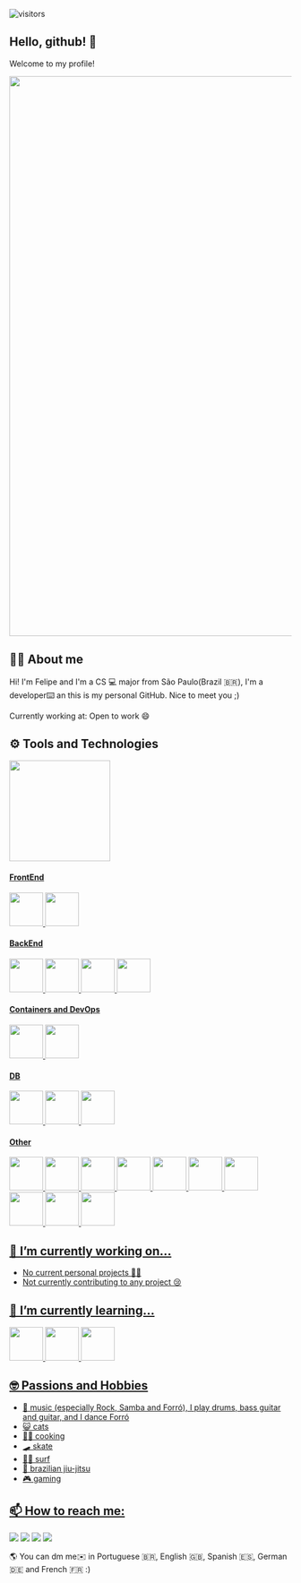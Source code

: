 ![visitors](https://vbr.nathanchung.dev/badge?page_id=felipe-esc.felipe-esc&color=00cf00)
## Hello, github! 👋
Welcome to my profile!

<img src=https://media3.giphy.com/media/v1.Y2lkPTc5MGI3NjExMXJpZjRxejFqNzY5ZzBmb2h6YzN0bngzYzJtemo4OWwzenZweXp0aSZlcD12MV9pbnRlcm5hbF9naWZfYnlfaWQmY3Q9Zw/2DtfA7nYrbNnIabEyK/giphy.gif width=1000>

## 👦🏽 About me 
Hi! I'm Felipe and I'm a CS 💻 major from São Paulo(Brazil 🇧🇷), I'm a developer⌨️ an this is my personal GitHub. Nice to meet you ;)

Currently working at: Open to work 😄

<!--
<img src="https://media0.giphy.com/media/v1.Y2lkPTc5MGI3NjExZnN0YWpuaTB6bmUyMTI4dWcxazNjeTc4Z3NjcGZpYzRwMmt5cDQ0dCZlcD12MV9pbnRlcm5hbF9naWZfYnlfaWQmY3Q9Zw/3ov9jIMfsR1wRSeO9W/giphy.gif" />
-->

## ⚙️ Tools and Technologies 
<div>
<a href="https://github.com/felipe-esc">
<img loading="lazy" height="180em" src="https://github-readme-stats.vercel.app/api/top-langs/?username=felipe-esc&layout=compact&langs_count=10&theme=dracula"/>
</div>

#### FrontEnd
<div>
<img loading="lazy" src="https://cdn.jsdelivr.net/gh/devicons/devicon@latest/icons/angular/angular-original.svg" width="60" height="60"/>
<img loading="lazy" src="https://cdn.jsdelivr.net/gh/devicons/devicon@latest/icons/nextjs/nextjs-original-wordmark.svg" width="60" height="60"/>
</div>

#### BackEnd
<div>
<img loading="lazy" src="https://cdn.jsdelivr.net/gh/devicons/devicon@latest/icons/java/java-original-wordmark.svg" width="60" height="60"/>
<img loading="lazy" src="https://cdn.jsdelivr.net/gh/devicons/devicon@latest/icons/kotlin/kotlin-original-wordmark.svg" width="60" height="60"/>
<img loading="lazy" src="https://cdn.jsdelivr.net/gh/devicons/devicon@latest/icons/quarkus/quarkus-original-wordmark.svg" width="60" height="60"/>
<img loading="lazy" src="https://cdn.jsdelivr.net/gh/devicons/devicon@latest/icons/spring/spring-original.svg" width="60" height="60"/>
</div>

#### Containers and DevOps
<div>
<img loading="lazy" src="https://cdn.jsdelivr.net/gh/devicons/devicon@latest/icons/docker/docker-original-wordmark.svg" width="60" height="60"/>
<img loading="lazy" src="https://cdn.jsdelivr.net/gh/devicons/devicon@latest/icons/kubernetes/kubernetes-original-wordmark.svg" width="60" height="60"/> 
</div>

#### DB
<div>
<img loading="lazy" src="https://cdn.jsdelivr.net/gh/devicons/devicon@latest/icons/mongodb/mongodb-original-wordmark.svg" width="60" height="60"/>
<img loading="lazy" src="https://cdn.jsdelivr.net/gh/devicons/devicon@latest/icons/postgresql/postgresql-original.svg" width="60" height="60"/>
<img loading="lazy" src="https://cdn.jsdelivr.net/gh/devicons/devicon@latest/icons/hibernate/hibernate-original-wordmark.svg" width="60" height="60"/>      
</div> 

#### Other
<div>
<img loading="lazy" src="https://cdn.jsdelivr.net/gh/devicons/devicon/icons/git/git-original.svg" width="60" height="60"/>
<img loading="lazy" src="https://cdn.jsdelivr.net/gh/devicons/devicon@latest/icons/python/python-original-wordmark.svg" width="60" height="60"/>
<img loading="lazy" src="https://cdn.jsdelivr.net/gh/devicons/devicon@latest/icons/c/c-original.svg" width="60" height="60"/>
<img loading="lazy" src="https://cdn.jsdelivr.net/gh/devicons/devicon@latest/icons/typescript/typescript-plain.svg" width="60" height="60"/>        
<img loading="lazy" src="https://cdn.jsdelivr.net/gh/devicons/devicon@latest/icons/sass/sass-original.svg" width="60" height="60"/>
<img loading="lazy" src="https://cdn.jsdelivr.net/gh/devicons/devicon@latest/icons/jquery/jquery-original-wordmark.svg" width="60" height="60"/>
<img loading="lazy" src="https://cdn.jsdelivr.net/gh/devicons/devicon@latest/icons/junit/junit-original-wordmark.svg" width="60" height="60"/>
<img loading="lazy" src="https://cdn.jsdelivr.net/gh/devicons/devicon@latest/icons/latex/latex-original.svg" width="60" height="60"/>
<img loading="lazy" src="https://cdn.jsdelivr.net/gh/devicons/devicon@latest/icons/html5/html5-original.svg" width="60" height="60"/>
<img loading="lazy" src="https://cdn.jsdelivr.net/gh/devicons/devicon@latest/icons/css3/css3-original.svg" width="60" height="60"/>                   
</div>     

##  🔭 I’m currently working on...
- No current personal projects 😶‍🌫️
- Not currently contributing to any project 😢

## 🌱 I’m currently learning...
<div>
<img loading="lazy" src="https://cdn.jsdelivr.net/gh/devicons/devicon@latest/icons/amazonwebservices/amazonwebservices-original-wordmark.svg" width="60" height="60"/>
<img loading="lazy" src="https://cdn.jsdelivr.net/gh/devicons/devicon@latest/icons/jenkins/jenkins-original.svg" width="60" height="60"/>
<img loading="lazy" src="https://cdn.jsdelivr.net/gh/devicons/devicon@latest/icons/sonarqube/sonarqube-original.svg" width="60" height="60"/>
</div>
       
## 🤓 Passions and Hobbies
 - 🎸 music (especially Rock, Samba and Forró), I play drums, bass guitar and guitar, and I dance Forró
 - 😺 cats
 - 👨‍🍳 cooking
 - 🛹 skate
 - 🏄‍♂️ surf
 - 🥋 brazilian jiu-jitsu
 - 🎮 gaming
   
## 📫 How to reach me:
<div>
<a href="https://instagram.com/escorcio_felipe" target="_blank"><img loading="lazy" src="https://img.shields.io/badge/-Instagram-%23E4405F?style=for-the-badge&logo=instagram&logoColor=white" target="_blank"></a>
<a href="https://www.twitch.tv/escaditaZ" target="_blank"><img loading="lazy" src="https://img.shields.io/badge/Twitch-9146FF?style=for-the-badge&logo=twitch&logoColor=white" target="_blank"></a>
<a href="https://www.linkedin.com/in/felipe-escorcio-de-sousa" target="_blank"><img loading="lazy" src="https://img.shields.io/badge/-LinkedIn-%230077B5?style=for-the-badge&logo=linkedin&logoColor=white" target="_blank"></a>   
<a href="https://bsky.app/profile/felipe-esc.bsky.social" target="_blank"><img loading="lazy" src="https://img.shields.io/badge/bluesky-1185FE?style=for-the-badge" target="_blank"></a>   
</div>

🌎 You can dm me✉️ in Portuguese 🇧🇷, English 🇬🇧, Spanish 🇪🇸, German 🇩🇪 and French 🇫🇷 :)
